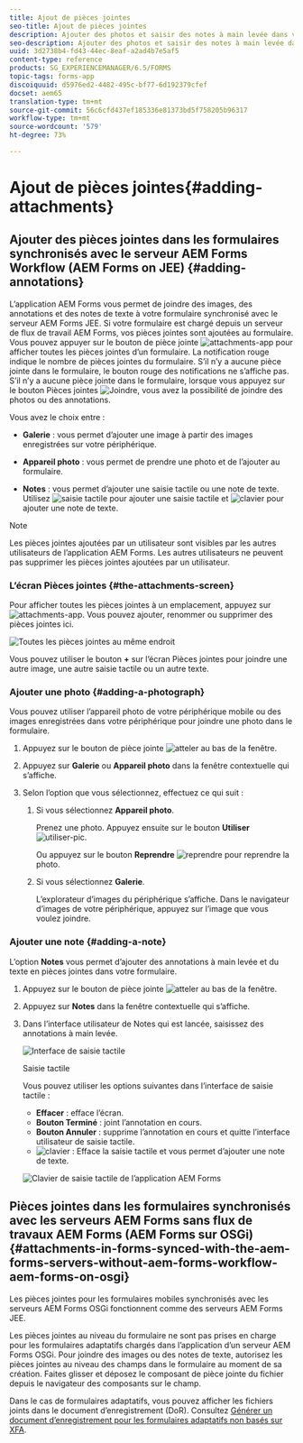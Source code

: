 ```yaml
---
title: Ajout de pièces jointes
seo-title: Ajout de pièces jointes
description: Ajouter des photos et saisir des notes à main levée dans votre tâche dans l’application AEM Forms
seo-description: Ajouter des photos et saisir des notes à main levée dans votre tâche dans l’application AEM Forms
uuid: 3d2738b4-fd43-44ec-8eaf-a2ad4b7e5af5
content-type: reference
products: SG_EXPERIENCEMANAGER/6.5/FORMS
topic-tags: forms-app
discoiquuid: d5976ed2-4482-495c-bf77-6d192379cfef
docset: aem65
translation-type: tm+mt
source-git-commit: 56c6cfd437ef185336e81373bd5f758205b96317
workflow-type: tm+mt
source-wordcount: '579'
ht-degree: 73%

---
```



# Ajout de pièces jointes{#adding-attachments}

## Ajouter des pièces jointes dans les formulaires synchronisés avec le serveur AEM Forms Workflow (AEM Forms on JEE) {#adding-annotations}

L’application AEM Forms vous permet de joindre des images, des annotations et des notes de texte à votre formulaire synchronisé avec le serveur AEM Forms JEE. Si votre formulaire est chargé depuis un serveur de flux de travail AEM Forms, vos pièces jointes sont ajoutées au formulaire. Vous pouvez appuyer sur le bouton de pièce jointe ![attachments-app](assets/attachments-app.png) pour afficher toutes les pièces jointes d’un formulaire. La notification rouge indique le nombre de pièces jointes du formulaire. S’il n’y a aucune pièce jointe dans le formulaire, le bouton rouge des notifications ne s’affiche pas. S’il n’y a aucune pièce jointe dans le formulaire, lorsque vous appuyez sur le bouton Pièces jointes ![Joindre](assets/attch.png), vous avez la possibilité de joindre des photos ou des annotations.

Vous avez le choix entre :

* **Galerie** : vous permet d’ajouter une image à partir des images enregistrées sur votre périphérique.

* **Appareil photo** : vous permet de prendre une photo et de l’ajouter au formulaire. 

* **Notes** : vous permet d’ajouter une saisie tactile ou une note de texte. Utilisez ![saisie tactile](assets/scribble.png) pour ajouter une saisie tactile et ![clavier](assets/keyboard.png) pour ajouter une note de texte.

>[!NOTE]
>
>Les pièces jointes ajoutées par un utilisateur sont visibles par les autres utilisateurs de l’application AEM Forms. Les autres utilisateurs ne peuvent pas supprimer les pièces jointes ajoutées par un utilisateur.


### L’écran Pièces jointes {#the-attachments-screen}

Pour afficher toutes les pièces jointes à un emplacement, appuyez sur ![attachments-app](assets/attachments-app.png). Vous pouvez ajouter, renommer ou supprimer des pièces jointes ici.

![Toutes les pièces jointes au même endroit](assets/attachments-screen.png)

Vous pouvez utiliser le bouton **+** sur l’écran Pièces jointes pour joindre une autre image, une autre saisie tactile ou un autre texte.

### Ajouter une photo {#adding-a-photograph}

Vous pouvez utiliser l’appareil photo de votre périphérique mobile ou des images enregistrées dans votre périphérique pour joindre une photo dans le formulaire.

1. Appuyez sur le bouton de pièce jointe ![atteler](assets/attch.png) au bas de la fenêtre.
1. Appuyez sur **Galerie** ou **Appareil photo** dans la fenêtre contextuelle qui s’affiche.
1. Selon l’option que vous sélectionnez, effectuez ce qui suit :

   1. Si vous sélectionnez **Appareil photo**.

      Prenez une photo. Appuyez ensuite sur le bouton **Utiliser** ![utiliser-pic](assets/use-pic.png).

      Ou appuyez sur le bouton **Reprendre** ![reprendre](assets/retake.png) pour reprendre la photo.

   1. Si vous sélectionnez **Galerie**.

      L’explorateur d’images du périphérique s’affiche. Dans le navigateur d’images de votre périphérique, appuyez sur l’image que vous voulez joindre.

### Ajouter une note {#adding-a-note}

L’option **Notes** vous permet d’ajouter des annotations à main levée et du texte en pièces jointes dans votre formulaire.

1. Appuyez sur le bouton de pièce jointe ![atteler](assets/attch.png) au bas de la fenêtre.
1. Appuyez sur **Notes** dans la fenêtre contextuelle qui s’affiche.
1. Dans l’interface utilisateur de Notes qui est lancée, saisissez des annotations à main levée.

   ![Interface de saisie tactile](assets/scribble-ui.png)

   Saisie tactile

   Vous pouvez utiliser les options suivantes dans l’interface de saisie tactile :

   * **Effacer** : efface l’écran.
   * **Bouton Terminé** : joint l’annotation en cours.
   * **Bouton Annuler** : supprime l’annotation en cours et quitte l’interface utilisateur de saisie tactile.
   * ![clavier](assets/keyboard.png) : Efface la saisie tactile et vous permet d’ajouter une note de texte.

   ![Clavier de saisie tactile de l’application AEM Forms](assets/keyboard-inapp.png)

## Pièces jointes dans les formulaires synchronisés avec les serveurs AEM Forms sans flux de travaux AEM Forms (AEM Forms sur OSGi) {#attachments-in-forms-synced-with-the-aem-forms-servers-without-aem-forms-workflow-aem-forms-on-osgi}

Les pièces jointes pour les formulaires mobiles synchronisés avec les serveurs AEM Forms OSGi fonctionnent comme des serveurs AEM Forms JEE.

Les pièces jointes au niveau du formulaire ne sont pas prises en charge pour les formulaires adaptatifs chargés dans l’application d’un serveur AEM Forms OSGi. Pour joindre des images ou des notes de texte, autorisez les pièces jointes au niveau des champs dans le formulaire au moment de sa création. Faites glisser et déposez le composant de pièce jointe du fichier depuis le navigateur des composants sur le champ.

Dans le cas de formulaires adaptatifs, vous pouvez afficher les fichiers joints dans le document d’enregistrement (DoR). Consultez [Générer un document d’enregistrement pour les formulaires adaptatifs non basés sur XFA](../../forms/using/generate-document-of-record-for-non-xfa-based-adaptive-forms.md).
